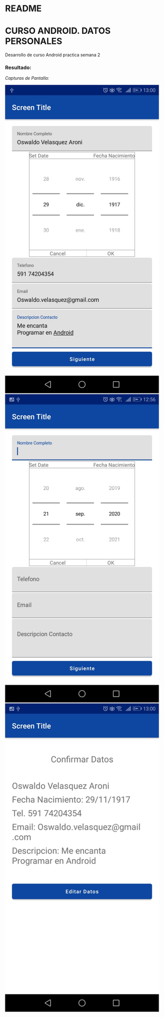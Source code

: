 # README #

# CURSO ANDROID. DATOS PERSONALES
Desarrollo de curso Android practica semana 2

### Resultado: 
_Capturas de Pantalla:_

![imagen1](https://github.com/tibeoswaldo/DatoPersonal/blob/master/img/imagen1.jpeg)
![imagen2](https://github.com/tibeoswaldo/DatoPersonal/blob/master/img/imagen2.jpeg)
![imagen3](https://github.com/tibeoswaldo/DatoPersonal/blob/master/img/imagen3.jpeg)
